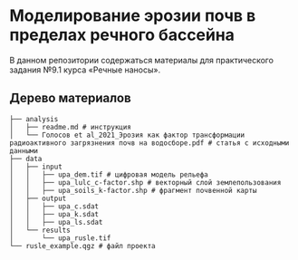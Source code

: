 # Моделирование эрозии почв в пределах речного бассейна 
В данном репозитории содержаться материалы для практического задания №9.1 курса «Речные наносы».

## Дерево материалов
```
├── analysis
│   ├── readme.md # инструкция
│   └── Голосов et al_2021_Эрозия как фактор трансформации радиоактивного загрязнения почв на водосборе.pdf # статья с исходными данными
├── data
│   ├── input
│   │   ├── upa_dem.tif # цифровая модель рельефа
│   │   ├── upa_lulc_c-factor.shp # векторный слой землепользования
│   │   ├── upa_soils_k-factor.shp # фрагмент почвенной карты
│   ├── output
│   │   ├── upa_c.sdat
│   │   ├── upa_k.sdat
│   │   ├── upa_ls.sdat
│   └── results
│       └── upa_rusle.tif
└── rusle_example.qgz # файл проекта
```